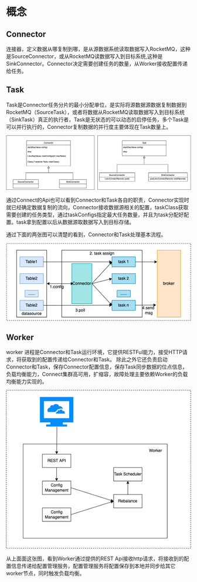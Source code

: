 # 概念

## Connector

连接器，定义数据从哪复制到哪，是从源数据系统读取数据写入RocketMQ，这种是SourceConnector，或从RocketMQ读数据写入到目标系统,这种是SinkConnector。Connector决定需要创建任务的数量，从Worker接收配置传递给任务。

## Task

Task是Connector任务分片的最小分配单位，是实际将源数据源数据复制数据到RocketMQ（SourceTask），或者将数据从RocketMQ读取数据写入到目标系统（SinkTask）真正的执行者，Task是无状态的可以动态的启停任务，多个Task是可以并行执行的，Connector复制数据的并行度主要体现在Task数量上。

![RocketMQ基本模型](../picture/32rocketmq-connect/Connector-Task-Concept.png)

通过Connect的Api也可以看到Connector和Task各自的职责，Connector实现时就已经确定数据复制的流向，Connector接收数据源相关的配置，taskClass获取需要创建的任务类型，通过taskConfigs指定最大任务数量，并且为task分配好配置。task拿到配置以后从数据源取数据写入到目标存储。

通过下面的两张图可以清楚的看到，Connector和Task处理基本流程。

![RocketMQ基本模型](../picture/32rocketmq-connect/Connector-Task-process.png)


## Worker

worker 进程是Connector和Task运行环境，它提供RESTFul能力，接受HTTP请求，将获取到的配置传递给Connector和Task。
除此之外它还负责启动Connector和Task，保存Connector配置信息，保存Task同步数据的位点信息，负载均衡能力，Connect集群高可用，扩缩容，故障处理主要依赖Worker的负载均衡能力实现的。

![RocketMQ基本模型](../picture/32rocketmq-connect/worker.png)

从上面面这张图，看到Worker通过提供的REST Api接收http请求，将接收到的配置信息传递给配置管理服务，配置管理服务将配置保存到本地并同步给其它worker节点，同时触发负载均衡。
